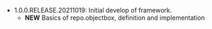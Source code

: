 * 1.0.0.RELEASE.20211019: Initial develop of framework.
  * **NEW** Basics of repo.objectbox, definition and implementation